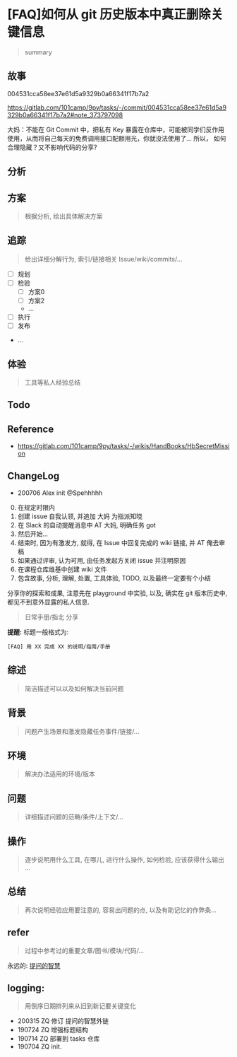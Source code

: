 # [FAQ]如何从 git 历史版本中真正删除关键信息

> summary

## 故事

004531cca58ee37e61d5a9329b0a66341f17b7a2

https://gitlab.com/101camp/9py/tasks/-/commit/004531cca58ee37e61d5a9329b0a66341f17b7a2#note_373797098

大妈：不能在 Git Commit 中，把私有 Key 暴露在仓库中，可能被同学们反作用使用，从而将自己每天的免费调用接口配额用光，你就没法使用了... 所以， 如何合理隐藏？又不影响代码的分享?

## 分析

## 方案

> 根据分析, 给出具体解决方案

## 追踪

> 给出详细分解行为, 索引/链接相关 Issue/wiki/commits/...

- [ ] 规划
- [ ] 检验
    - [ ] 方案0
    - [ ] 方案2
    - ...
- [ ] 执行
- [ ] 发布
- ...

## 体验

> 工具等私人经验总结

## Todo

## Reference

* https://gitlab.com/101camp/9py/tasks/-/wikis/HandBooks/HbSecretMission

## ChangeLog

* 200706 Alex init @Spehhhhh

0. 在规定时限内
1. 创建 issue 自我认领, 并追加 大妈 为指派知晓
1. 在 Slack 的自动提醒消息中 AT 大妈, 明确任务 got
2. 然后开始…
3. 结束时, 因为有激发方, 就得, 在 Issue 中回复完成的 wiki 链接, 并 AT 俺去审稿
4. 如果通过评审, 认为可用, 由任务发起方关闭 issue 并注明原因
5. 在课程仓库维基中创建 wiki 文件
6. 包含故事, 分析, 理解, 处置, 工具体验, TODO, 以及最终一定要有个小结

分享你的探索和成果, 
注意先在 playground 中实验, 
以及, 确实在 git 版本历史中, 都见不到意外显露的私人信息.

> 日常手册/指北 分享

**提醒:** 标题一般格式为:

    [FAQ] 用 XX 完成 XX 的说明/指南/手册

## 综述

> 简洁描述可以以及如何解决当前问题

## 背景

> 问题产生场景和激发隐藏任务事件/链接/...

## 环境

> 解决办法适用的环境/版本

## 问题

> 详细描述问题的范畴/条件/上下文/...

## 操作

> 逐步说明用什么工具, 在哪儿, 进行什么操作, 如何检验, 应该获得什么输出 ...

## 总结

> 再次说明经验应用要注意的, 容易出问题的点, 以及有助记忆的作弊条...

## refer

> 过程中参考过的重要文章/图书/模块/代码/...

永远的: [提问的智慧](https://github.com/DebugUself/How-To-Ask-Questions-The-Smart-Way/blob/master/README-zh_CN.md)

## logging:

> 用倒序日期排列来从旧到新记要关键变化

* 200315 ZQ 修订 提问的智慧外链
* 190724 ZQ 增强标题结构
* 190714 ZQ 部署到 tasks 仓库
* 190704 ZQ init.
